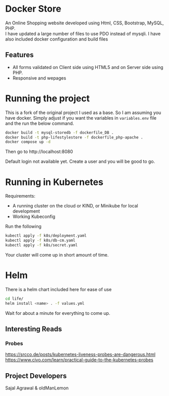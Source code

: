 # Docker Store
An Online Shopping website developed using Html, CSS, Bootstrap, MySQL, PHP.<br>
I have updated a large number of files to use PDO instead of mysqli. I have also included docker configuration and build files


## Features

* All forms validated on Client side using HTML5 and on Server side using PHP.
* Responsive and wepages

# Running the project

This is a fork of the original project I used as a base. So I am assuming you have docker. 
Simply adjust if you want the variables in `variables.env` file and the run the below command. 

```bash
docker build -t mysql-storedb -f dockerfile_DB .
docker build -t php-lifestylestore -f dockerfile_php-apache .
docker compose up -d
```
Then go to http://localhost:8080

Default login not available yet. Create a user and you will be good to go. 

# Running in Kubernetes

Requirements:
- A running cluster on the cloud or KIND, or Minikube for local development
- Working Kubeconfig

Run the following
```bash 
kubectl apply -f k8s/deployment.yaml
kubectl apply -f k8s/db-cm.yaml
kubectl apply -f k8s/secret.yaml
```

Your cluster will come up in short amount of time. 


# Helm

There is a helm chart included here for ease of use

```bash
cd life/
helm install <name> . -f values.yml
```
Wait for about a minute for everything to come up. 




## Interesting Reads

### Probes
https://srcco.de/posts/kubernetes-liveness-probes-are-dangerous.html
https://www.civo.com/learn/practical-guide-to-the-kubernetes-probes



## Project Developers

Sajal Agrawal & oldManLemon